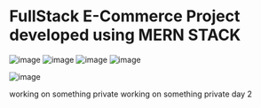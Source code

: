 # FullStack E-Commerce Project developed using MERN STACK 

![image](https://img.shields.io/badge/iNeuron-Full--Stack%20JavaScript%20Web%20Development%20Course-purple)
![image](https://img.shields.io/badge/Hitesh%20Choudhry-LOC-brightgreen)
![image](https://img.shields.io/badge/MERN_Stack-orange)
![image](https://img.shields.io/badge/Project-FullStack_E_Commerce_using_MERN-blue)

![image](https://img.shields.io/badge/Developed_by-Rohtash_Talan-E21715)


working on something private
working on something private day 2

